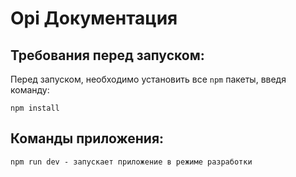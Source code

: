 # Opi Документация

## Требования перед запуском:

Перед запуском, необходимо установить все `npm` пакеты, введя команду:

```
npm install
```

## Команды приложения:

```
npm run dev - запускает приложение в режиме разработки
```
